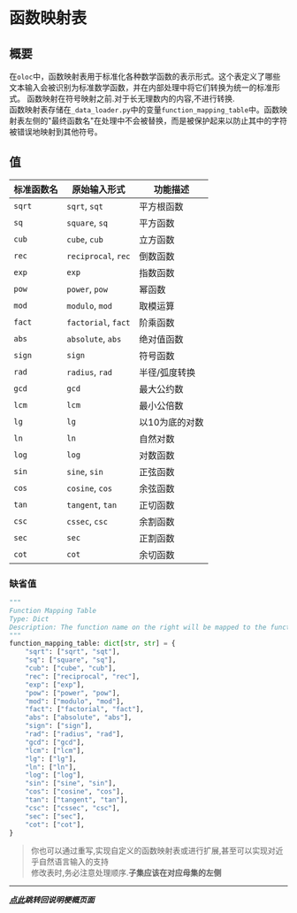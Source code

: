# 函数映射表  

## 概要  

在`oloc`中，函数映射表用于标准化各种数学函数的表示形式。这个表定义了哪些文本输入会被识别为标准数学函数，并在内部处理中将它们转换为统一的标准形式。
函数映射在符号映射之前.对于长无理数内的内容,不进行转换.  
函数映射表存储在`_data_loader.py`中的变量`function_mapping_table`中。函数映射表左侧的"最终函数名"在处理中不会被替换，而是被保护起来以防止其中的字符被错误地映射到其他符号。

## 值  

| 标准函数名  | 原始输入形式              | 功能描述     |
|--------|---------------------|----------|
| `sqrt` | `sqrt`, `sqt`       | 平方根函数    |
| `sq`   | `square`, `sq`      | 平方函数     |
| `cub`  | `cube`, `cub`       | 立方函数     |
| `rec`  | `reciprocal`, `rec` | 倒数函数     |
| `exp`  | `exp`               | 指数函数     |
| `pow`  | `power`, `pow`      | 幂函数      |
| `mod`  | `modulo`, `mod`     | 取模运算     |
| `fact` | `factorial`, `fact` | 阶乘函数     |
| `abs`  | `absolute`, `abs`   | 绝对值函数    |
| `sign` | `sign`              | 符号函数     |
| `rad`  | `radius`, `rad`     | 半径/弧度转换  |
| `gcd`  | `gcd`               | 最大公约数    |
| `lcm`  | `lcm`               | 最小公倍数    |
| `lg`   | `lg`                | 以10为底的对数 |
| `ln`   | `ln`                | 自然对数     |
| `log`  | `log`               | 对数函数     |
| `sin`  | `sine`, `sin`       | 正弦函数     |
| `cos`  | `cosine`, `cos`     | 余弦函数     |
| `tan`  | `tangent`, `tan`    | 正切函数     |
| `csc`  | `cssec`, `csc`      | 余割函数     |
| `sec`  | `sec`               | 正割函数     |
| `cot`  | `cot`               | 余切函数     |

### 缺省值  

```python
"""
Function Mapping Table
Type: Dict
Description: The function name on the right will be mapped to the function name on the left.
"""
function_mapping_table: dict[str, str] = {
    "sqrt": ["sqrt", "sqt"],
    "sq": ["square", "sq"],
    "cub": ["cube", "cub"],
    "rec": ["reciprocal", "rec"],
    "exp": ["exp"],
    "pow": ["power", "pow"],
    "mod": ["modulo", "mod"],
    "fact": ["factorial", "fact"],
    "abs": ["absolute", "abs"],
    "sign": ["sign"],
    "rad": ["radius", "rad"],
    "gcd": ["gcd"],
    "lcm": ["lcm"],
    "lg": ["lg"],
    "ln": ["ln"],
    "log": ["log"],
    "sin": ["sine", "sin"],
    "cos": ["cosine", "cos"],
    "tan": ["tangent", "tan"],
    "csc": ["cssec", "csc"],
    "sec": ["sec"],
    "cot": ["cot"],
}
```

> 你也可以通过重写,实现自定义的函数映射表或进行扩展,甚至可以实现对近乎自然语言输入的支持  
> 修改表时,务必注意处理顺序.**子集应该在对应母集的左侧**  

---

***[点此](../项目说明梗概.md)跳转回说明梗概页面***
